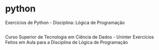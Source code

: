 # python
Exercícios de Python - Disciplina: Lógica de Programação
##
Curso Superior de Tecnologia em Ciência de Dados - Uninter
Exercícios Feitos em Aula para a Disciplina de Lógica de Programação

